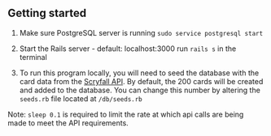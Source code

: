 ## Getting started

1. Make sure PostgreSQL server is running
  `sudo service postgresql start`
  
2. Start the Rails server - default: localhost:3000
  run `rails s` in the terminal

3. To run this program locally, you will need to seed the database with the card data from the [Scryfall API](https://scryfall.com/docs/api/cards). By default, the 200 cards will be created and added to the database. You can change this number by altering the `seeds.rb` file located at `/db/seeds.rb`
 
 Note: `sleep 0.1` is required to limit the rate at which api calls are being made to meet the API requirements.
